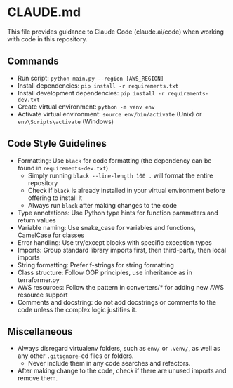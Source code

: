 # CLAUDE.md

This file provides guidance to Claude Code (claude.ai/code) when working with code in this repository.

## Commands
- Run script: `python main.py --region [AWS_REGION]`
- Install dependencies: `pip install -r requirements.txt`
- Install development dependencies: `pip install -r requirements-dev.txt`
- Create virtual environment: `python -m venv env`
- Activate virtual environment: `source env/bin/activate` (Unix) or `env\Scripts\activate` (Windows)

## Code Style Guidelines
- Formatting: Use `black` for code formatting (the dependency can be found in `requirements-dev.txt`)
  - Simply running `black --line-length 100 .` will format the entire repository
  - Check if `black` is already installed in your virtual environment before offering to install it
  - Always run `black` after making changes to the code
- Type annotations: Use Python type hints for function parameters and return values
- Variable naming: Use snake_case for variables and functions, CamelCase for classes
- Error handling: Use try/except blocks with specific exception types
- Imports: Group standard library imports first, then third-party, then local imports
- String formatting: Prefer f-strings for string formatting
- Class structure: Follow OOP principles, use inheritance as in terraformer.py
- AWS resources: Follow the pattern in converters/* for adding new AWS resource support
- Comments and docstring: do not add docstrings or comments to the code unless the complex logic justifies it. 

## Miscellaneous
- Always disregard virtualenv folders, such as `env/` or `.venv/`, as well as any other `.gitignore`-ed files or folders.
  - Never include them in any code searches and refactors.
- After making change to the code, check if there are unused imports and remove them.